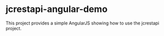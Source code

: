 # jcrestapi-angular-demo

This project provides a simple AngularJS showing how to use the jcrestapi project.
